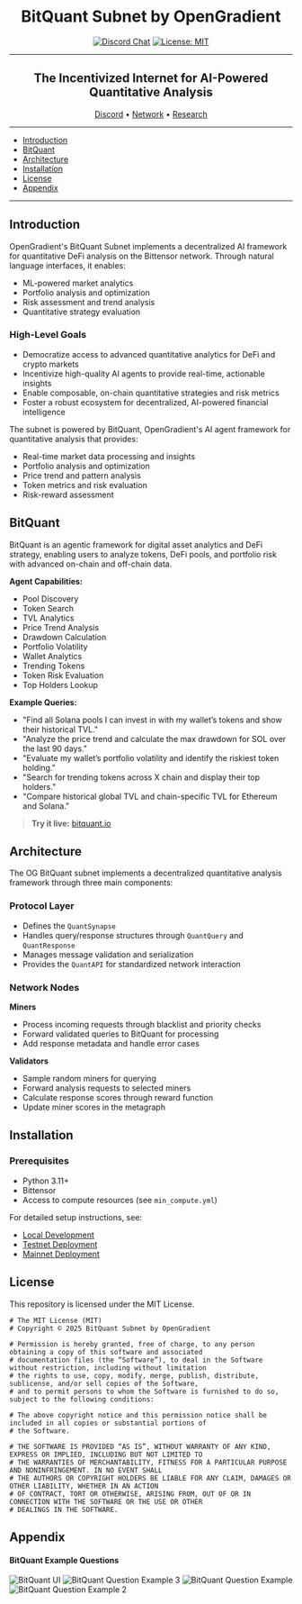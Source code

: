 <div align="center">

# **BitQuant Subnet by OpenGradient** <!-- omit in toc -->
[![Discord Chat](https://img.shields.io/discord/308323056592486420.svg)](https://discord.gg/bittensor)
[![License: MIT](https://img.shields.io/badge/License-MIT-yellow.svg)](https://opensource.org/licenses/MIT) 

---

## The Incentivized Internet for AI-Powered Quantitative Analysis <!-- omit in toc -->

[Discord](https://discord.gg/bittensor) • [Network](https://taostats.io/) • [Research](https://bittensor.com/whitepaper)
</div>

---
- [Introduction](#introduction)
- [BitQuant](#bitquant)
- [Architecture](#architecture)
- [Installation](#installation)
- [License](#license)
- [Appendix](#appendix)
---
## Introduction

OpenGradient's BitQuant Subnet implements a decentralized AI framework for quantitative DeFi analysis on the Bittensor network. Through natural language interfaces, it enables:
- ML-powered market analytics
- Portfolio analysis and optimization
- Risk assessment and trend analysis
- Quantitative strategy evaluation

### High-Level Goals
- Democratize access to advanced quantitative analytics for DeFi and crypto markets
- Incentivize high-quality AI agents to provide real-time, actionable insights
- Enable composable, on-chain quantitative strategies and risk metrics
- Foster a robust ecosystem for decentralized, AI-powered financial intelligence

The subnet is powered by BitQuant, OpenGradient's AI agent framework for quantitative analysis that provides:
- Real-time market data processing and insights
- Portfolio analysis and optimization
- Price trend and pattern analysis
- Token metrics and risk evaluation
- Risk-reward assessment

## BitQuant
BitQuant is an agentic framework for digital asset analytics and DeFi strategy, enabling users to analyze tokens, DeFi pools, and portfolio risk with advanced on-chain and off-chain data.

**Agent Capabilities:**
- Pool Discovery
- Token Search
- TVL Analytics
- Price Trend Analysis
- Drawdown Calculation
- Portfolio Volatility
- Wallet Analytics
- Trending Tokens
- Token Risk Evaluation
- Top Holders Lookup

**Example Queries:**
- "Find all Solana pools I can invest in with my wallet’s tokens and show their historical TVL."
- "Analyze the price trend and calculate the max drawdown for SOL over the last 90 days."
- "Evaluate my wallet’s portfolio volatility and identify the riskiest token holding."
- "Search for trending tokens across X chain and display their top holders."
- "Compare historical global TVL and chain-specific TVL for Ethereum and Solana."

> **Try it live:** [bitquant.io](https://bitquant.io)

## Architecture

The OG BitQuant subnet implements a decentralized quantitative analysis framework through three main components:

### Protocol Layer
- Defines the `QuantSynapse` 
- Handles query/response structures through `QuantQuery` and `QuantResponse`
- Manages message validation and serialization
- Provides the `QuantAPI` for standardized network interaction

### Network Nodes

**Miners**
- Process incoming requests through blacklist and priority checks
- Forward validated queries to BitQuant for processing
- Add response metadata and handle error cases

**Validators**
- Sample random miners for querying
- Forward analysis requests to selected miners
- Calculate response scores through reward function
- Update miner scores in the metagraph

## Installation

### Prerequisites
- Python 3.11+
- Bittensor
- Access to compute resources (see `min_compute.yml`)

For detailed setup instructions, see:
- [Local Development](./docs/running_on_staging.md)
- [Testnet Deployment](./docs/running_on_testnet.md)
- [Mainnet Deployment](./docs/running_on_mainnet.md)

## License
This repository is licensed under the MIT License.
```text
# The MIT License (MIT)
# Copyright © 2025 BitQuant Subnet by OpenGradient

# Permission is hereby granted, free of charge, to any person obtaining a copy of this software and associated
# documentation files (the “Software”), to deal in the Software without restriction, including without limitation
# the rights to use, copy, modify, merge, publish, distribute, sublicense, and/or sell copies of the Software,
# and to permit persons to whom the Software is furnished to do so, subject to the following conditions:

# The above copyright notice and this permission notice shall be included in all copies or substantial portions of
# the Software.

# THE SOFTWARE IS PROVIDED “AS IS”, WITHOUT WARRANTY OF ANY KIND, EXPRESS OR IMPLIED, INCLUDING BUT NOT LIMITED TO
# THE WARRANTIES OF MERCHANTABILITY, FITNESS FOR A PARTICULAR PURPOSE AND NONINFRINGEMENT. IN NO EVENT SHALL
# THE AUTHORS OR COPYRIGHT HOLDERS BE LIABLE FOR ANY CLAIM, DAMAGES OR OTHER LIABILITY, WHETHER IN AN ACTION
# OF CONTRACT, TORT OR OTHERWISE, ARISING FROM, OUT OF OR IN CONNECTION WITH THE SOFTWARE OR THE USE OR OTHER
# DEALINGS IN THE SOFTWARE.
```

## Appendix
#### BitQuant Example Questions

![BitQuant UI](https://github.com/OpenGradient/public_images/blob/main/bitquant-ui.png?raw=true)
![BitQuant Question Example 3](https://raw.githubusercontent.com/OpenGradient/public_images/fbd27e6119f3157f5682afe2217054504c5abe8d/bitquant-3.png)
![BitQuant Question Example](https://github.com/OpenGradient/public_images/blob/main/bitquant-1.png?raw=true)
![BitQuant Question Example 2](https://github.com/OpenGradient/public_images/blob/main/bitquant-2.png?raw=true)
